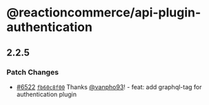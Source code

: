 # @reactioncommerce/api-plugin-authentication

## 2.2.5

### Patch Changes

- [#6522](https://github.com/reactioncommerce/reaction/pull/6522) [`fb60c8f00`](https://github.com/reactioncommerce/reaction/commit/fb60c8f00bd143955682388d8d11d205a2376b38) Thanks [@vanpho93](https://github.com/vanpho93)! - feat: add graphql-tag for authentication plugin
